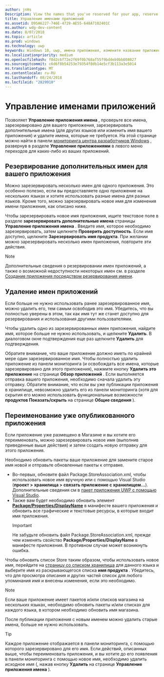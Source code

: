 ```yaml
---
author: jnHs
Description: View the names that you've reserved for your app, reserve additional names (for other languages or to change your app's name), and delete reserved names that you don't need anymore.
title: Управление именами приложений
ms.assetid: D95A6227-746E-4729-AE55-648A7102401C
ms.author: wdg-dev-content
ms.date: 8/07/2018
ms.topic: article
ms.prod: windows
ms.technology: uwp
keywords: Windows 10, uwp, имена приложения, измените название приложения, название обновления приложения, название игры, название продукта
ms.localizationpriority: medium
ms.openlocfilehash: f0d2c6f72e2f69f0b768af55f9bddeb9bb008027
ms.sourcegitcommit: c6d6f8b54253e79354f8db14e5cf3b113a3e5014
ms.translationtype: MT
ms.contentlocale: ru-RU
ms.lasthandoff: 08/24/2018
ms.locfileid: "2829910"
---
```

# <a name="manage-app-names"></a>Управление именами приложений

Позволяет **Управление приложения имена** , проверьте все имена, зарезервировано для вашего приложения, зарезервировать дополнительные имена (для других языков или изменить имя вашего приложения) и удалите имена, которые не требуется. На этой странице можно найти в панели [мониторинга центра разработчиков Windows](https://partner.microsoft.com/dashboard) , развернув в разделе **Управление приложениями** в левого меню переходов для каких-либо из ваших приложений.


## <a name="reserve-additional-names-for-your-app"></a>Резервирование дополнительных имен для вашего приложения

Можно зарезервировать несколько имен для одного приложения. Это особенно полезно, если вы предоставляете одно приложение на нескольких языках и хотите использовать разные имена для разных языков. Кроме того, можно зарезервировать новое имя для изменения имени приложения, как описано ниже.

Чтобы зарезервировать новое имя приложения, ищите текстовое поле в разделе **зарезервировать дополнительные имена** страницы **Управление приложения имена** . Введите имя, которое необходимо зарезервировать, затем щелкните **Проверить доступность**. Если имя доступно, щелкните **Зарезервировать имя продукта**. При желании можно зарезервировать несколько имен приложения, повторите эти действия.

> [!NOTE]
> Дополнительные сведения о резервировании имен приложений, а также о возможной недоступности некоторых имен см. в разделе [Создание приложения посредством резервирования имени](create-your-app-by-reserving-a-name.md).


## <a name="delete-app-names"></a>Удаление имен приложений

Если больше не нужно использовать ранее зарезервированное имя, можно удалить его, тем самым освободив это имя. Убедитесь, что вы полностью уверены в этом, так как имя тут же станет доступно для резервирования и использования другими пользователями.

Чтобы удалить одно из зарезервированных имен приложения, найдите имя, которое больше не нужно использовать, и щелкните **Удалить**. В диалоговом окне подтверждения еще раз щелкните **Удалить** для подтверждения.

Обратите внимание, что ваше приложение должно иметь по крайней мере один зарезервированное имя. Чтобы полностью удалить приложение из панели мониторинга (и освобождать все имена, которые зарезервировано для этого приложения), нажмите кнопку **Удалить это приложение** на странице **Обзор приложений** . Если выполняется отправка вашего приложения, необходимо сначала удалить эту отправку. Обратите внимание, что если вы уже публикации приложения в хранилище, невозможно удалить его из панели мониторинга (хотя для скрытия его можно использовать функциональные возможности **продуктов Показать/скрыть** на странице **Общие сведения** ). 


## <a name="rename-an-app-that-has-already-been-published"></a>Переименование уже опубликованного приложения

Если приложение уже размещено в Магазине и вы хотите его переименовать, можно зарезервировать новое имя (выполнив приведенные выше действия) и затем создать новую отправку для этого приложения. 

Необходимо обновить пакеты ваше приложение для замените старое имя новой и отправьте обновленные пакеты к отправке.
- Во-первых, обновите файл Package.StoreAssociation.xml, чтобы использовать новое имя вручную или с помощью Visual Studio (**проект > хранилища > связать приложение с хранилищем...**). Дополнительные сведения см в [пакет приложения UWP с помощью Visual Studio](../packaging/packaging-uwp-apps.md).
- Также вам будет необходимо обновить элемент [**Package/Properties/DisplayName**](https://docs.microsoft.com/uwp/schemas/appxpackage/uapmanifestschema/element-displayname) в манифесте вашего приложения и обновить все графические и текстовые ресурсы, в которые входит имя приложения. 
  > [!IMPORTANT]
  > Не забудьте обновить файл Package.StoreAssociation.xml, прежде чем изменять свойство **Package/Properties/DisplayName** в манифесте приложения. В противном случае может возникнуть ошибка.

Чтобы обновить список Store таким образом, чтобы использовать новое имя, перейдите на [страницу со списком хранилища](create-app-store-listings.md) для данного языка и выберите имя из раскрывающегося списка **имя продукта** . Убедитесь, что для просмотра описания и других частей список для любого упоминания имя и внесены изменения, если это необходимо.

> [!NOTE]
> Если ваше приложение имеет пакетов и/или списков магазина на нескольких языках, необходимо обновить пакеты и/или списках для каждого языка, в котором необходимо обновить имя магазина.

После публикации приложения с новым именем можно удалить старые имена, больше не нужно использовать.

> [!TIP]
> Каждое приложение отображается в панели мониторинга, с помощью которого зарезервировано для его имя. Если действий, описанных выше, чтобы переименовать приложения, и вы хотите до его появления в панели мониторинга с помощью новое имя, необходимо удалить исходное имя (, нажав кнопку **Удалить** на странице **Управление приложения имена** ). 

 

 




